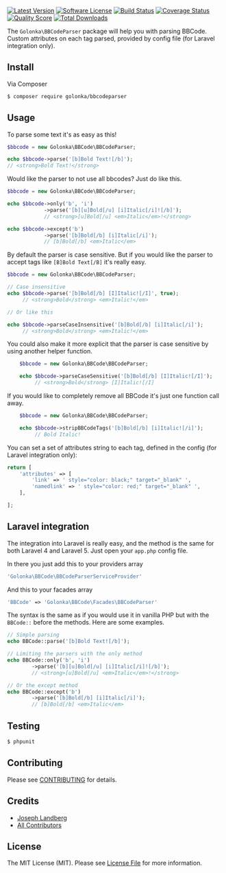 [![Latest Version](https://img.shields.io/github/release/golonka/bbcodeparser.svg?style=flat-square)](https://github.com/golonka/bbcodeparser/releases)
[![Software License](https://img.shields.io/badge/license-MIT-brightgreen.svg?style=flat-square)](LICENSE.md)
[![Build Status](https://img.shields.io/travis/golonka/BBCodeParser/master.svg?style=flat-square)](https://travis-ci.org/golonka/BBCodeParser)
[![Coverage Status](https://img.shields.io/scrutinizer/coverage/g/golonka/bbcodeparser/master.svg?style=flat-square)](https://scrutinizer-ci.com/g/golonka/bbcodeparser/code-structure)
[![Quality Score](https://img.shields.io/scrutinizer/g/golonka/bbcodeparser/master.svg?style=flat-square)](https://scrutinizer-ci.com/g/golonka/bbcodeparser)
[![Total Downloads](https://img.shields.io/packagist/dt/golonka/bbcodeparser.svg?style=flat-square)](https://packagist.org/packages/golonka/bbcodeparser)

The ``Golonka\BBCodeParser`` package will help you with parsing BBCode.
Custom attributes on each tag parsed, provided by config file (for Laravel integration only).

## Install

Via Composer

``` bash
$ composer require golonka/bbcodeparser
```

## Usage
To parse some text it's as easy as this!
``` php
$bbcode = new Golonka\BBCode\BBCodeParser;

echo $bbcode->parse('[b]Bold Text![/b]');
// <strong>Bold Text!</strong>
```
Would like the parser to not use all bbcodes? Just do like this.
``` php
$bbcode = new Golonka\BBCode\BBCodeParser;

echo $bbcode->only('b', 'i')
            ->parse('[b][u]Bold[/u] [i]Italic[/i]![/b]');
            // <strong>[u]Bold[/u] <em>Italic</em>!</strong>

echo $bbcode->except('b')
            ->parse('[b]Bold[/b] [i]Italic[/i]');
            // [b]Bold[/b] <em>Italic</em>
```

By default the parser is case sensitive. But if you would like the parser to accept tags like `` [B]Bold Text[/B] `` it's really easy.
``` php
$bbcode = new Golonka\BBCode\BBCodeParser;

// Case insensitive
echo $bbcode->parse('[b]Bold[/b] [I]Italic![/I]', true);
     // <strong>Bold</strong> <em>Italic!</em>

// Or like this

echo $bbcode->parseCaseInsensitive('[b]Bold[/b] [i]Italic[/i]');
     // <strong>Bold</strong> <em>Italic!</em>
```
You could also make it more explicit that the parser is case sensitive by using another helper function.
``` php
    $bbcode = new Golonka\BBCode\BBCodeParser;

    echo $bbcode->parseCaseSensitive('[b]Bold[/b] [I]Italic![/I]');
         // <strong>Bold</strong> [I]Italic![/I]
```

If you would like to completely remove all BBCode it's just one function call away.
``` php
    $bbcode = new Golonka\BBCode\BBCodeParser;

    echo $bbcode->stripBBCodeTags('[b]Bold[/b] [i]Italic![/i]');
         // Bold Italic!
```

You can set a set of attributes string to each tag, defined in the config (for Laravel integration only):
``` php
return [
    'attributes' => [
        'link' => ' style="color: black;" target="_blank" ',
        'namedlink' => ' style="color: red;" target="_blank" ',
    ],

];
```

## Laravel integration
The integration into Laravel is really easy, and the method is the same for both Laravel 4 and Laravel 5.
Just open your ``app.php`` config file.

In there you just add this to your providers array
``` php
'Golonka\BBCode\BBCodeParserServiceProvider'
```

And this to your facades array
``` php
'BBCode' => 'Golonka\BBCode\Facades\BBCodeParser'
```

The syntax is the same as if you would use it in vanilla PHP but with the ``BBCode::`` before the methods.
Here are some examples.
``` php
// Simple parsing
echo BBCode::parse('[b]Bold Text![/b]');

// Limiting the parsers with the only method
echo BBCode::only('b', 'i')
        ->parse('[b][u]Bold[/u] [i]Italic[/i]![/b]');
        // <strong>[u]Bold[/u] <em>Italic</em>!</strong>

// Or the except method
echo BBCode::except('b')
        ->parse('[b]Bold[/b] [i]Italic[/i]');
        // [b]Bold[/b] <em>Italic</em>
```

## Testing

``` bash
$ phpunit
```

## Contributing

Please see [CONTRIBUTING](CONTRIBUTING.md) for details.

## Credits

- [Joseph Landberg](https://github.com/golonka)
- [All Contributors](../../contributors)

## License

The MIT License (MIT). Please see [License File](LICENSE.md) for more information.
